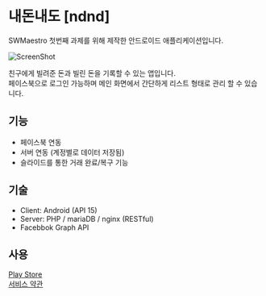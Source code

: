 # 내돈내도 [ndnd]
SWMaestro 첫번째 과제를 위해 제작한 안드로이드 애플리케이션입니다.

![ScreenShot](https://raw.githubusercontent.com/Prev/ndnd/master/__resource/banner_image.png)

친구에게 빌려준 돈과 빌린 돈을 기록할 수 있는 앱입니다.<br>
페이스북으로 로그인 가능하며 메인 화면에서 간단하게 리스트 형태로 관리 할 수 있습니다.


## 기능
- 페이스북 연동
- 서버 연동 (계정별로 데이터 저장됨)
- 슬라이드를 통한 거래 완료/복구 기능

## 기술
- Client: Android (API 15)
- Server: PHP / mariaDB / nginx (RESTful)
- Facebbok Graph API


## 사용
[Play Store](https://play.google.com/store/apps/details?id=kr.prev.ndnd)<br>
[서비스 약관](http://swm.prev.kr/ndnd/terms.html)


